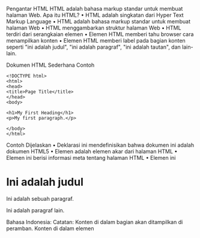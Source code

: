 Pengantar HTML
HTML adalah bahasa markup standar untuk membuat halaman Web.
Apa itu HTML?
•	HTML adalah singkatan dari Hyper Text Markup Language
•	HTML adalah bahasa markup standar untuk membuat halaman Web
•	HTML menggambarkan struktur halaman Web
•	HTML terdiri dari serangkaian elemen
•	Elemen HTML memberi tahu browser cara menampilkan konten
•	Elemen HTML memberi label pada bagian konten seperti "ini adalah judul", "ini adalah paragraf", "ini adalah tautan", dan lain-lain.

Dokumen HTML Sederhana
Contoh
```
<!DOCTYPE html>
<html>
<head>
<title>Page Title</title>
</head>
<body>

<h1>My First Heading</h1>
<p>My first paragraph.</p>

</body>
</html>
```
Contoh Dijelaskan
•	Deklarasi ini <!DOCTYPE html>mendefinisikan bahwa dokumen ini adalah dokumen HTML5
•	Elemen <html>adalah elemen akar dari halaman HTML
•	Elemen ini <head>berisi informasi meta tentang halaman HTML
•	Elemen ini <title>menentukan judul untuk halaman HTML (yang ditampilkan di bilah judul browser atau di tab halaman)
•	Elemen <body>mendefinisikan badan dokumen, dan merupakan wadah untuk semua konten yang terlihat, seperti judul, paragraf, gambar, hyperlink, tabel, daftar, dll.
•	Elemen ini <h1>mendefinisikan judul besar
•	Elemen <p>mendefinisikan sebuah paragraf
________________________________________
Apa itu Elemen HTML?
Elemen HTML didefinisikan oleh tag awal, beberapa konten, dan tag akhir:
< tagname > Konten ada di sini... < /tagname >
Elemen HTML adalah segalanya dari tag awal hingga tag akhir:
< h1 > Judul Pertama Saya < /h1 >
< p > Paragraf pertama saya. < /p >
Start tag	Element content	End tag
<h1>	My First Heading	</h1>
<p>	My first paragraph.	</p>
<br>	none	none
Catatan: Beberapa elemen HTML tidak memiliki konten (seperti elemen <br>). Elemen-elemen ini disebut elemen kosong. Elemen kosong tidak memiliki tag penutup!
________________________________________
IKLAN
________________________________________
Peramban Web
Tujuan peramban web (Chrome, Edge, Firefox, Safari) adalah untuk membaca dokumen HTML dan menampilkannya dengan benar.
Peramban tidak menampilkan tag HTML, tetapi menggunakannya untuk menentukan cara menampilkan dokumen:
 
________________________________________
Struktur Halaman HTML
Berikut adalah visualisasi struktur halaman HTML:
<html>
<kepala>
<title>Judul halaman</title>
</head>
<tubuh>
<h1>Ini adalah judul</h1>
<p>Ini adalah sebuah paragraf.</p>
<p>Ini adalah paragraf lain.</p>
</tubuh>
Bahasa Indonesia: </html>
Catatan: Konten di dalam bagian <body> akan ditampilkan di peramban. Konten di dalam elemen <title> akan ditampilkan di bilah judul peramban atau di tab halaman.


